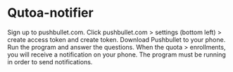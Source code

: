 # Qutoa-notifier
Sign up to pushbullet.com. Click pushbullet.com > settings (bottom left) > create access token and create token. Download Pushbullet to your phone. Run the program and answer the questions. When the quota > enrollments, you will receive a notification on your phone. The program must be running in order to send notifications.
